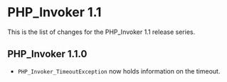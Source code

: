 PHP_Invoker 1.1
===============

This is the list of changes for the PHP_Invoker 1.1 release series.

PHP_Invoker 1.1.0
-----------------

* `PHP_Invoker_TimeoutException` now holds information on the timeout.
